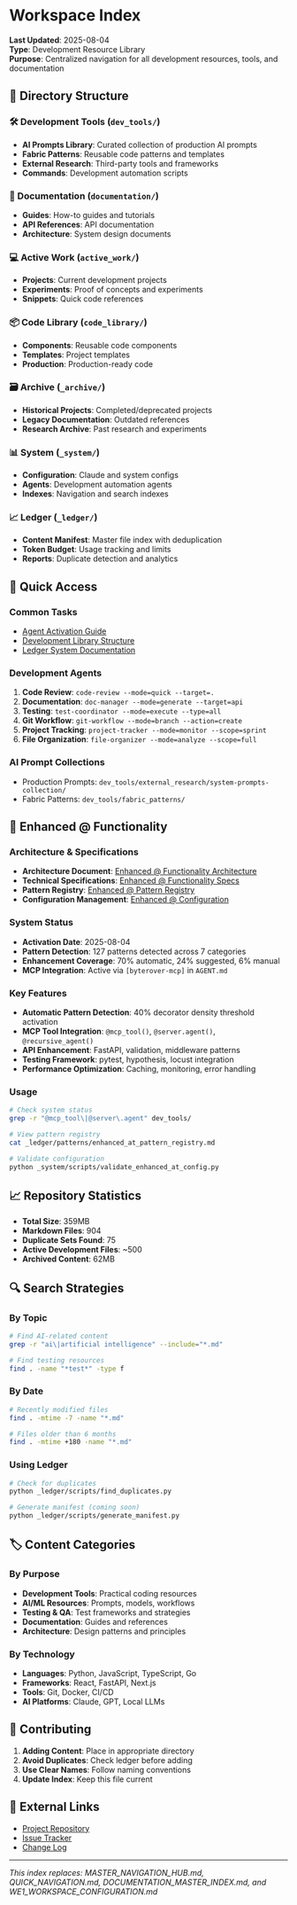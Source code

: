 # Workspace Index

**Last Updated**: 2025-08-04  
**Type**: Development Resource Library  
**Purpose**: Centralized navigation for all development resources, tools, and documentation

## 📁 Directory Structure

### 🛠️ Development Tools (`dev_tools/`)
- **AI Prompts Library**: Curated collection of production AI prompts
- **Fabric Patterns**: Reusable code patterns and templates
- **External Research**: Third-party tools and frameworks
- **Commands**: Development automation scripts

### 📝 Documentation (`documentation/`)
- **Guides**: How-to guides and tutorials
- **API References**: API documentation
- **Architecture**: System design documents

### 💻 Active Work (`active_work/`)
- **Projects**: Current development projects
- **Experiments**: Proof of concepts and experiments
- **Snippets**: Quick code references

### 📦 Code Library (`code_library/`)
- **Components**: Reusable code components
- **Templates**: Project templates
- **Production**: Production-ready code

### 🗃️ Archive (`_archive/`)
- **Historical Projects**: Completed/deprecated projects
- **Legacy Documentation**: Outdated references
- **Research Archive**: Past research and experiments

### 📊 System (`_system/`)
- **Configuration**: Claude and system configs
- **Agents**: Development automation agents
- **Indexes**: Navigation and search indexes

### 📈 Ledger (`_ledger/`)
- **Content Manifest**: Master file index with deduplication
- **Token Budget**: Usage tracking and limits
- **Reports**: Duplicate detection and analytics

## 🚀 Quick Access

### Common Tasks
- [Agent Activation Guide](_system/claude_config/agents/AGENT_ACTIVATION_GUIDE.md)
- [Development Library Structure](documentation/guides/DEVELOPMENT_LIBRARY_STRUCTURE.md)
- [Ledger System Documentation](_ledger/README.md)

### Development Agents
1. **Code Review**: `code-review --mode=quick --target=.`
2. **Documentation**: `doc-manager --mode=generate --target=api`
3. **Testing**: `test-coordinator --mode=execute --type=all`
4. **Git Workflow**: `git-workflow --mode=branch --action=create`
5. **Project Tracking**: `project-tracker --mode=monitor --scope=sprint`
6. **File Organization**: `file-organizer --mode=analyze --scope=full`

### AI Prompt Collections
- Production Prompts: `dev_tools/external_research/system-prompts-collection/`
- Fabric Patterns: `dev_tools/fabric_patterns/`

## 🚀 Enhanced @ Functionality

### Architecture & Specifications
- **Architecture Document**: [Enhanced @ Functionality Architecture](dev_tools/documentation/enhanced_at_functionality_architecture.md)
- **Technical Specifications**: [Enhanced @ Functionality Specs](dev_tools/patterns/enhanced_at_functionality_specs.md)
- **Pattern Registry**: [Enhanced @ Pattern Registry](_ledger/patterns/enhanced_at_pattern_registry.md)
- **Configuration Management**: [Enhanced @ Configuration](_system/claude_config/enhanced_at_configuration.md)

### System Status
- **Activation Date**: 2025-08-04
- **Pattern Detection**: 127 patterns detected across 7 categories
- **Enhancement Coverage**: 70% automatic, 24% suggested, 6% manual
- **MCP Integration**: Active via `[byterover-mcp]` in `AGENT.md`

### Key Features
- **Automatic Pattern Detection**: 40% decorator density threshold activation
- **MCP Tool Integration**: `@mcp_tool()`, `@server.agent()`, `@recursive_agent()`
- **API Enhancement**: FastAPI, validation, middleware patterns
- **Testing Framework**: pytest, hypothesis, locust integration
- **Performance Optimization**: Caching, monitoring, error handling

### Usage
```bash
# Check system status
grep -r "@mcp_tool\|@server\.agent" dev_tools/

# View pattern registry
cat _ledger/patterns/enhanced_at_pattern_registry.md

# Validate configuration
python _system/scripts/validate_enhanced_at_config.py
```

## 📈 Repository Statistics
- **Total Size**: 359MB
- **Markdown Files**: 904
- **Duplicate Sets Found**: 75
- **Active Development Files**: ~500
- **Archived Content**: 62MB

## 🔍 Search Strategies

### By Topic
```bash
# Find AI-related content
grep -r "ai\|artificial intelligence" --include="*.md"

# Find testing resources
find . -name "*test*" -type f
```

### By Date
```bash
# Recently modified files
find . -mtime -7 -name "*.md"

# Files older than 6 months
find . -mtime +180 -name "*.md"
```

### Using Ledger
```bash
# Check for duplicates
python _ledger/scripts/find_duplicates.py

# Generate manifest (coming soon)
python _ledger/scripts/generate_manifest.py
```

## 🏷️ Content Categories

### By Purpose
- **Development Tools**: Practical coding resources
- **AI/ML Resources**: Prompts, models, workflows
- **Testing & QA**: Test frameworks and strategies
- **Documentation**: Guides and references
- **Architecture**: Design patterns and principles

### By Technology
- **Languages**: Python, JavaScript, TypeScript, Go
- **Frameworks**: React, FastAPI, Next.js
- **Tools**: Git, Docker, CI/CD
- **AI Platforms**: Claude, GPT, Local LLMs

## 📝 Contributing

1. **Adding Content**: Place in appropriate directory
2. **Avoid Duplicates**: Check ledger before adding
3. **Use Clear Names**: Follow naming conventions
4. **Update Index**: Keep this file current

## 🔗 External Links

- [Project Repository](.)
- [Issue Tracker](_system/claude_config/agents/issues/)
- [Change Log](CHANGELOG.md)

---

*This index replaces: MASTER_NAVIGATION_HUB.md, QUICK_NAVIGATION.md, DOCUMENTATION_MASTER_INDEX.md, and WE1_WORKSPACE_CONFIGURATION.md*